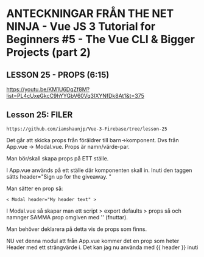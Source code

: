 # ANTECKNINGAR FRÅN THE NET NINJA - Vue JS 3 Tutorial for Beginners #5 - The Vue CLI & Bigger Projects (part 2)


## LESSON 25 - PROPS (6:15)
https://youtu.be/KM1U6DqZf8M?list=PL4cUxeGkcC9hYYGbV60Vq3IXYNfDk8At1&t=375

## Lesson 25: FILER
    https://github.com/iamshaunjp/Vue-3-Firebase/tree/lesson-25


Det går att skicka props från föräldrer till barn->komponent. Dvs från App.vue -> Modal.vue. Props är namn/värde-par.

Man bör/skall skapa props på ETT ställe. 

I App.vue används <Modal XXXXX > på ett ställe där komponenten skall in. Inuti den taggen sätts header="Sign up for the giveaway. "

Man sätter en prop så:

    < Modal header="My header text" >

I Modal.vue så skapar man ett script > export defaults > props så och namnger SAMMA prop omgiven med '' (fnuttar).

Man behöver deklarera på detta vis de props som finns.

<script>
    export default {
        props: ['header']
    }
    </script>

NU vet denna modul att från App.vue kommer det en prop som heter Header med ett strängvärde i. Det kan jag nu använda med {{ header }} inuti 
<template>-taggen i Modal.vue.

Man kan skapa ett gäng props inuti <Modal propname="propvalue", propname2="propvalue2">

OBS! Detta är bara för strängar. 

Nu kommer vi till data-bindings! 

Vill man inuti <Modal> skicka en boolean, siffra, array eller objekt (dvs inte en sträng), så måste man göra "data-binding".
https://vuejs.org/api/built-in-directives.html#v-bind

Vad det gör är att man knyter en prop till ett uttryck (som kan vara bool, siffra, array, objekt).

Skrivs så: 

    < Modal v-bind:header="['shaun', 4, true]" >

Detta knyter ihop "header" med detta värde. Det innanför "" utvärderas och är en array i detta fall.

Eller med Shorthand: 

    < Modal :header="['shaun', 4, true]" >

Man kan OCKSÅ innanför "" ange namnet på en variabel man sätter i ett data-objekt så, här sätts några variabler:

    export default {
    name: "App",
    components: { Modal },

    data () {
        return {
    title: 'My first Vue App! :)',
    header: 'Sign up for the giveway',
    text: 'Grab your ninja swag for half price',
        }
    } 
    }

Att skicka title, header och text från App.vue till Modal.vue görs så:

    < Modal :title="title" :header="header" :text="text" >

Dvs :title är en prop och title är namnet på variablen, där värdet kommer från script > export default > data () {}. 

Ref om data: https://vuejs.org/api/options-state.html#data
